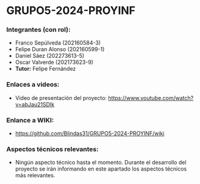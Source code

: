 # GRUPO5-2024-PROYINF
 ### Integrantes (con rol):
- Franco Sepúlveda  (202160584-3)
- Felipe Duran Alonso  (202160599-1)
- Daniel Sáez  (202273613-5)
- Oscar Valverde  (202173623-9)
- **Tutor:** Felipe Fernández
 ### Enlaces a videos:
*  Video de presentación del proyecto: https://www.youtube.com/watch?v=abJau21SDIk
  ### Enlance a WIKI:
* https://github.com/Blindas31/GRUPO5-2024-PROYINF/wiki
 ### Aspectos técnicos relevantes:
* Ningún aspecto técnico hasta el momento. Durante el desarrollo del proyecto se irán informando en este apartado los aspectos técnicos más relevantes.

